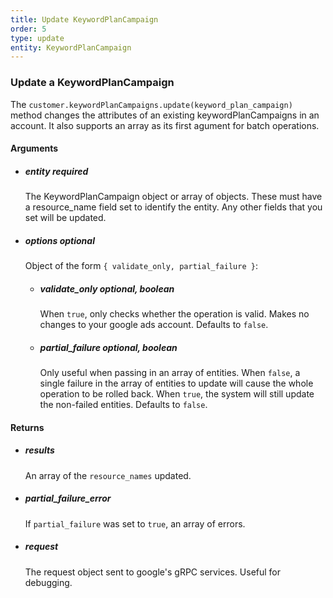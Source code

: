 ```yaml
---
title: Update KeywordPlanCampaign 
order: 5
type: update
entity: KeywordPlanCampaign 
---
```


### Update a KeywordPlanCampaign 


The `customer.keywordPlanCampaigns.update(keyword_plan_campaign)` method changes the attributes of an existing keywordPlanCampaigns in an account. It also supports an array as its first agument for batch operations.


#### Arguments

- ##### entity *required*
    The KeywordPlanCampaign object or array of objects. These must have a resource_name field set to identify the entity. Any other fields that you set will be updated.
- ##### options *optional*
    Object of the form `{ validate_only, partial_failure }`:
    - ##### validate_only *optional, boolean*
        When `true`, only checks whether the operation is valid. Makes no changes to your google ads account. Defaults to `false`.
    - ##### partial_failure *optional, boolean*
        Only useful when passing in an array of entities. When `false`, a single failure in the array of entities to update will cause the whole operation to be rolled back. When `true`, the system will still update the non-failed entities. Defaults to `false`.


#### Returns

- ##### results
    An array of the `resource_names` updated.
- ##### partial_failure_error
    If `partial_failure` was set to `true`, an array of errors.
- ##### request
    The request object sent to google's gRPC services. Useful for debugging.
